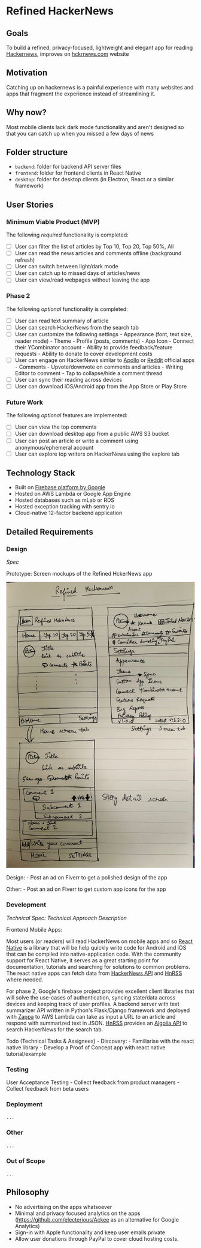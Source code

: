# Refined HackerNews

## Goals

To build a refined, privacy-focused, lightweight and elegant app for reading [Hackernews](https://news.ycombinator.com/), improves on [hckrnews.com](https://hckrnews.com) website

## Motivation

Catching up on hackernews is a painful experience with many websites and apps that fragment the experience instead of streamlining it.  

## Why now?

Most mobile clients lack dark mode functionality and aren't designed so that you can catch up when you missed a few days of news

## Folder structure

- `backend`: folder for backend API server files
- `frontend`: folder for frontend clients in React Native
- `desktop`: folder for desktop clients (in Electron, React or a similar framework)

## User Stories

### Minimum Viable Product (MVP)
The following *required* functionality is completed:
- [ ] User can filter the list of articles by Top 10, Top 20, Top 50%, All
- [ ] User can read the news articles and comments offline (background refresh)
- [ ] User can switch between light/dark mode
- [ ] User can catch up to missed days of articles/news
- [ ] User can view/read webpages without leaving the app

### Phase 2
The following *optional* functionality is completed:
- [ ] User can read text summary of article
- [ ] User can search HackerNews from the search tab
- [ ] User can customize the following settings
		- Appearance (font, text size, reader mode)
		- Theme
		- Profile (posts, comments)
		- App Icon
		- Connect their YCombinator account
		- Ability to provide feedback/feature requests
		- Ability to donate to cover development costs
- [ ] User can engage on HackerNews similar to [Apollo](https://apolloapp.io/) or [Reddit](https://apps.apple.com/us/app/reddit/id1064216828) official apps
		- Comments
		- Upvote/downvote on comments and articles
		- Writing Editor to comment
		- Tap to collapse/hide a comment thread
- [ ] User can sync their reading across devices
- [ ] User can download iOS/Android app from the App Store or Play Store

### Future Work
The following *optional* features are implemented:
- [ ] User can view the top comments
- [ ] User can download desktop app from a public AWS S3 bucket
- [ ] User can post an article or write a comment using anonymous/ephemeral account
- [ ] User can explore top writers on HackerNews using the explore tab

## Technology Stack

- Built on [Firebase platform by Google](https://firebase.google.com/)
- Hosted on AWS Lambda or Google App Engine
- Hosted databases such as mLab or RDS
- Hosted exception tracking with sentry.io
- Cloud-native 12-factor backend application

## Detailed Requirements

### Design

*Spec*

Prototype: Screen mockups of the Refined HckerNews app
<p align="center">
    <img src="./docs/ScreenMockups.jpg" alt="Screens of the Refined HckerNews app" />
</p>

Design:
	- Post an ad on Fiverr to get a polished design of the app

Other:
	- Post an ad on Fiverr to get custom app icons for the app

### Development

*Technical Spec: Technical Approach Description*

Frontend Mobile Apps:

Most users (or readers) will read HackerNews on mobile apps and so [React Native](https://facebook.github.io/react-native/) is a library that will be help quickly write code for Android and iOS that can be compiled into native-application code. With the community support for React Native, it serves as a great starting point for documentation, tutorials and searching for solutions to common problems. The react native apps can fetch data from [HackerNews API](https://github.com/HackerNews/API) and [HnRSS](https://edavis.github.io/hnrss) where needed.

For phase 2, Google's firebase project provides excellent client libraries that will solve the use-cases of authentication, syncing state/data across devices and keeping track of user profiles. A backend server with text summarizer API written in Python's Flask/Django framework and deployed with [Zappa](https://github.com/Miserlou/Zappa) to AWS Lambda can take as input a URL to an article and respond with summarized text in JSON. [HnRSS](https://edavis.github.io/hnrss) provides an [Algolia API](https://hn.algolia.com/api) to search HackerNews for the search tab.

Todo (Technical Tasks & Assignees)
	- Discovery:
			- Familiarise with the react native library
			- Develop a Proof of Concept app with react native tutorial/example

###	Testing

User Acceptance Testing
	- Collect feedback from product managers
	- Collect feedback from beta users

### Deployment
	...

###	Other
	...

###	Out of Scope
	...

## Philosophy

- No advertising on the apps whatsoever
- Minimal and privacy focused analytics on the apps (https://github.com/electerious/Ackee as an alternative for Google Analytics)
- Sign-in with Apple functionality and keep user emails private
- Allow user donations through PayPal to cover cloud hosting costs.

